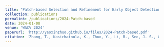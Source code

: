 ```yaml
---
title: "Patch-based Selection and Refinement for Early Object Detection"
collection: publications
permalink: /publications/2024-Patch-based
date: 2024-01-08
venue: 'WACV 2024'
paperurl: 'http://yaoxinzhuo.github.io/files/2024-Patch-based.pdf'
citation: 'Zhang, T., Kasichainula, K., Zhuo, Y., Li, B., Seo, J. S., & Cao, Y. (2024). &quot;Patch-based Selection and Refinement for Early Object Detection.&quot; <i>Proceedings of the IEEE/CVF Winter Conference on Applications of Computer Vision</i>. (pp. 729-738)'
---
```


